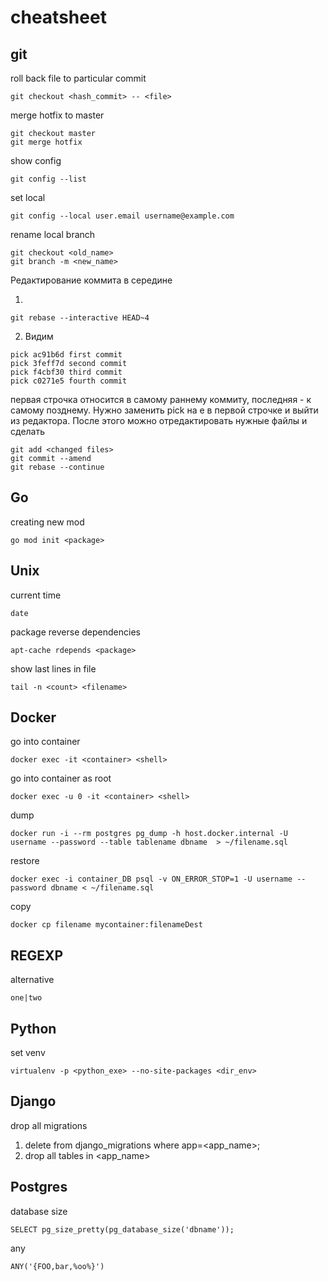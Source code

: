 # cheatsheet
## git
roll back file to particular commit
```
git checkout <hash_commit> -- <file>
```
merge hotfix to master
```
git checkout master
git merge hotfix
```
show config
```
git config --list
```
set local
```
git config --local user.email username@example.com
```
rename local branch
```
git checkout <old_name>
git branch -m <new_name>
```
Редактирование коммита в середине

1.
```
git rebase --interactive HEAD~4
```
2. Видим
```
pick ac91b6d first commit
pick 3feff7d second commit
pick f4cbf30 third commit
pick c0271e5 fourth commit
```
первая строчка относится в самому раннему коммиту, последняя - к самому позднему. Нужно заменить pick на e в первой строчке и выйти из редактора. После этого можно отредактировать нужные файлы и сделать
```
git add <changed files>
git commit --amend
git rebase --continue
```

## Go
creating new mod
```
go mod init <package>
```
## Unix
current time
```
date
```
package reverse dependencies
```
apt-cache rdepends <package>
```
show last lines in file
```
tail -n <count> <filename>
```

## Docker
go into container
```
docker exec -it <container> <shell>
```
go into container as root
```
docker exec -u 0 -it <container> <shell>
```
dump
```
docker run -i --rm postgres pg_dump -h host.docker.internal -U username --password --table tablename dbname  > ~/filename.sql
```
restore
```
docker exec -i container_DB psql -v ON_ERROR_STOP=1 -U username --password dbname < ~/filename.sql
```
copy
```
docker cp filename mycontainer:filenameDest
```
## REGEXP
alternative
```
one|two
```
## Python
set venv
```
virtualenv -p <python_exe> --no-site-packages <dir_env>
```
## Django
drop all migrations
1. delete from django_migrations where app=<app_name>;
2. drop all tables in <app_name>

## Postgres
database size
```
SELECT pg_size_pretty(pg_database_size('dbname'));
```

any
```
ANY('{FOO,bar,%oo%}')
```
